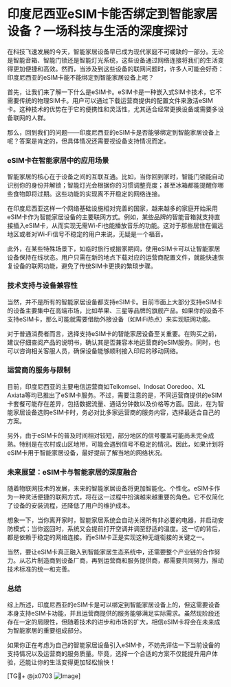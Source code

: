 # 印度尼西亚eSIM卡能否绑定到智能家居设备？一场科技与生活的深度探讨

在科技飞速发展的今天，智能家居设备早已成为现代家庭不可或缺的一部分。无论是智能音箱、智能门锁还是智能灯光系统，这些设备通过网络连接将我们的生活变得更加便捷和高效。然而，当涉及到这些设备的联网问题时，许多人可能会好奇：印度尼西亚的eSIM卡能不能绑定到智能家居设备上呢？

首先，让我们来了解一下什么是eSIM卡。eSIM卡是一种嵌入式SIM卡技术，它不需要传统的物理SIM卡。用户可以通过下载运营商提供的配置文件来激活eSIM卡。这种技术的优势在于它的便携性和灵活性，尤其适合经常更换设备或需要多设备联网的人群。

那么，回到我们的问题——印度尼西亚的eSIM卡是否能够绑定到智能家居设备上呢？答案是肯定的，但具体情况还需要视设备支持情况而定。

### eSIM卡在智能家居中的应用场景

智能家居的核心在于设备之间的互联互通。比如，当你回到家时，智能门锁能自动识别你的身份并解锁；智能灯光会根据你的习惯调整亮度；甚至冰箱都能提醒你哪些食物即将过期。这些功能的实现离不开稳定的网络连接。

在印度尼西亚这样一个网络基础设施相对完善的国家，越来越多的家庭开始采用eSIM卡作为智能家居设备的主要联网方式。例如，某些品牌的智能音箱就支持直接插入eSIM卡，从而实现无需Wi-Fi也能播放音乐的功能。这对于那些居住在偏远地区或者对Wi-Fi信号不稳定的用户来说，无疑是一个福音。

此外，在某些特殊场景下，如临时旅行或搬家期间，使用eSIM卡可以让智能家居设备保持在线状态。用户只需在新的地点下载对应的运营商配置文件，就能快速恢复设备的联网功能，避免了传统SIM卡更换的繁琐步骤。

### 技术支持与设备兼容性

当然，并不是所有的智能家居设备都支持eSIM卡。目前市面上大部分支持eSIM卡的设备主要集中在高端市场，比如苹果、三星等品牌的旗舰产品。如果你的设备不支持eSIM卡，那么可能就需要借助外接设备（如MiFi热点）来实现联网功能。

对于普通消费者而言，选择支持eSIM卡的智能家居设备至关重要。在购买之前，建议仔细查阅产品的说明书，确认其是否兼容本地运营商的eSIM服务。同时，也可以咨询相关客服人员，确保设备能够顺利接入印尼的移动网络。

### 运营商的服务与限制

目前，印度尼西亚的主要电信运营商如Telkomsel、Indosat Ooredoo、XL Axiata等均已推出了eSIM卡服务。不过，需要注意的是，不同运营商提供的eSIM卡套餐可能存在差异，包括数据流量、通话分钟数以及价格等方面。因此，在为智能家居设备选购eSIM卡时，务必对比多家运营商的服务内容，选择最适合自己的方案。

另外，由于eSIM卡的普及时间相对较短，部分地区的信号覆盖可能尚未完全成熟。特别是在农村或山区地带，可能会遇到信号不稳定的情况。因此，如果计划将eSIM卡用于智能家居设备，最好提前了解当地的网络状况。

### 未来展望：eSIM卡与智能家居的深度融合

随着物联网技术的发展，未来的智能家居设备将更加智能化、个性化。eSIM卡作为一种灵活便捷的联网方式，将在这一过程中扮演越来越重要的角色。它不仅简化了设备的安装流程，还降低了用户的维护成本。

想象一下，当你离开家时，智能家居系统会自动关闭所有非必要的电器，并启动安防模式；当你返回时，系统又会提前打开空调并调至舒适的温度。这一切的背后，都是依赖于稳定的网络连接。而eSIM卡正是实现这种无缝衔接的关键之一。

当然，要让eSIM卡真正融入到智能家居生态系统中，还需要整个产业链的合作努力。从芯片制造商到设备厂商，再到运营商和服务提供商，都需要共同努力，推动技术标准的统一和完善。

### 总结

综上所述，印度尼西亚的eSIM卡是可以绑定到智能家居设备上的，但这需要设备本身支持eSIM卡功能，并且运营商提供的服务能够满足实际需求。虽然现阶段还存在一定的局限性，但随着技术的进步和市场的扩大，相信eSIM卡将会在未来成为智能家居的重要组成部分。

如果你正在考虑为自己的智能家居设备引入eSIM卡，不妨先评估一下当前设备的支持情况以及运营商的服务质量。毕竟，选择一个合适的方案不仅能提升用户体验，还能让你的生活变得更加轻松愉快！

[TG💪+ @jx0703 ![Image](https://github.com/user-attachments/assets/dbca1d08-cadb-493c-b0ec-ad6f7a83f270)]